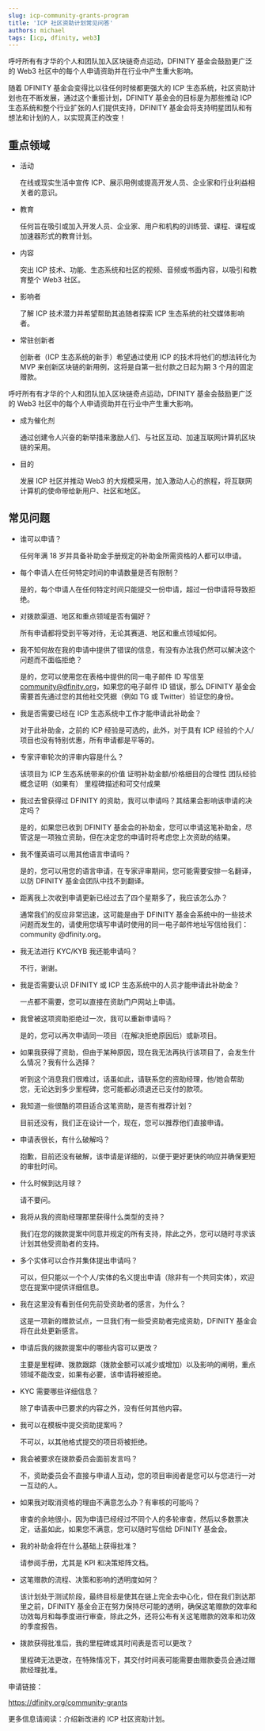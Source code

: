 ```yaml
---
slug: icp-community-grants-program
title: 'ICP 社区资助计划常见问答'
authors: michael
tags: [icp, dfinity, web3]
---
```


呼吁所有有才华的个人和团队加入区块链奇点运动，DFINITY 基金会鼓励更广泛的 Web3 社区中的每个人申请资助并在行业中产生重大影响。

 <!--truncate-->

随着 DFINITY 基金会变得比以往任何时候都更强大的 ICP 生态系统，社区资助计划也在不断发展，通过这个重振计划，DFINITY 基金会的目标是为那些推动 ICP 生态系统和整个行业扩张的人们提供支持，DFINITY 基金会将支持明星团队和有想法和计划的人，以实现真正的改变！

## 重点领域

- 活动

  在线或现实生活中宣传 ICP、展示用例或提高开发人员、企业家和行业利益相关者的意识。

- 教育

  任何旨在吸引或加入开发人员、企业家、用户和机构的训练营、课程、课程或加速器形式的教育计划。

- 内容

  突出 ICP 技术、功能、生态系统和社区的视频、音频或书面内容，以吸引和教育整个 Web3 社区。

- 影响者

  了解 ICP 技术潜力并希望帮助其追随者探索 ICP 生态系统的社交媒体影响者。

- 常驻创新者

  创新者（ICP 生态系统的新手）希望通过使用 ICP 的技术将他们的想法转化为 MVP 来创新区块链的新用例，这将是自第一批付款之日起为期 3 个月的固定赠款。

呼吁所有有才华的个人和团队加入区块链奇点运动，DFINITY 基金会鼓励更广泛的 Web3 社区中的每个人申请资助并在行业中产生重大影响。

- 成为催化剂

  通过创建令人兴奋的新举措来激励人们、与社区互动、加速互联网计算机区块链的采用。

- 目的

  发展 ICP 社区并推动 Web3 的大规模采用，加入激动人心的旅程，将互联网计算机的使命带给新用户、社区和地区。

## 常见问题

- 谁可以申请？

  任何年满 18 岁并具备补助金手册规定的补助金所需资格的人都可以申请。

- 每个申请人在任何特定时间的申请数量是否有限制？

  是的，每个申请人在任何特定时间只能提交一份申请，超过一份申请将导致拒绝。

- 对拨款渠道、地区和重点领域是否有偏好？

  所有申请都将受到平等对待，无论其赛道、地区和重点领域如何。

- 我不知何故在我的申请中提供了错误的信息，有没有办法我仍然可以解决这个问题而不面临拒绝？

  是的，您可以使用您在表格中提供的同一电子邮件 ID 写信至 community@dfinity.org，如果您的电子邮件 ID 错误，那么 DFINITY 基金会需要首先通过您的其他社交凭据（例如 TG 或 Twitter）验证您的身份。

- 我是否需要已经在 ICP 生态系统中工作才能申请此补助金？

  对于此补助金，之前的 ICP 经验是可选的，此外，对于具有 ICP 经验的个人/项目也没有特别优惠，所有申请都是平等的。

- 专家评审轮次的评审内容是什么？

  该项目为 ICP 生态系统带来的价值
  证明补助金额/价格细目的合理性
  团队经验
  概念证明（如果有）
  里程碑描述和可交付成果

- 我过去曾获得过 DFINITY 的资助，我可以申请吗？其结果会影响该申请的决定吗？

  是的，如果您已收到 DFINITY 基金会的补助金，您可以申请这笔补助金，尽管这是一项独立资助，但在决定您的申请时将考虑您上次资助的结果。

- 我不懂英语可以用其他语言申请吗？

  是的，您可以用您的语言申请，在专家评审期间，您可能需要安排一名翻译，以防 DFINITY 基金会团队中找不到翻译。

- 距离我上次收到申请更新已经过去了四个星期多了，我应该怎么办？

  通常我们的反应非常迅速，这可能是由于 DFINITY 基金会系统中的一些技术问题而发生的，请使用您填写申请时使用的同一电子邮件地址写信给我们：community @dfinity.org。

- 我无法进行 KYC/KYB 我还能申请吗？

  不行，谢谢。

- 我是否需要认识 DFINITY 或 ICP 生态系统中的人员才能申请此补助金？

  一点都不需要，您可以直接在资助门户网站上申请。

- 我曾被这项资助拒绝过一次，我可以重新申请吗？

  是的，您可以再次申请同一项目（在解决拒绝原因后）或新项目。

- 如果我获得了资助，但由于某种原因，现在我无法再执行该项目了，会发生什么情况？我有什么选择？

  听到这个消息我们很难过，话虽如此，请联系您的资助经理，他/她会帮助您，无论达到多少里程碑，您可能都必须退还已支付的款项。

- 我知道一些很酷的项目适合这笔资助，是否有推荐计划？

  目前还没有，我们正在设计一个，现在，您可以推荐他们直接申请。

- 申请表很长，有什么破解吗？

  抱歉，目前还没有破解，该申请是详细的，以便于更好更快的响应并确保更短的审批时间。

- 什么时候到达月球？

  请不要问。

- 我将从我的资助经理那里获得什么类型的支持？

  我们在您的拨款提案中同意并规定的所有支持，除此之外，您可以随时寻求该计划其他受资助者的支持。

- 多个实体可以合作并集体提出申请吗？

  可以，但只能以一个个人/实体的名义提出申请（除非有一个共同实体），欢迎您在提案中提供详细信息。

- 我在这里没有看到任何先前受资助者的感言，为什么？

  这是一项新的赠款试点，一旦我们有一些受资助者完成资助，DFINITY 基金会将在此处更新感言。

- 申请后我的拨款提案中的哪些内容可以更改？

  主要是里程碑、拨款跟踪（拨款金额可以减少或增加）以及影响的阐明，重点领域不能改变，如果有必要，该申请将被拒绝。

- KYC 需要哪些详细信息？

  除了申请表中已要求的内容之外，没有任何其他内容。

- 我可以在模板中提交资助提案吗？

  不可以，以其他格式提交的项目将被拒绝。

- 我会被要求在拨款委员会面前发言吗？

  不，资助委员会不直接与申请人互动，您的项目审阅者是您可以与您进行一对一互动的人。

- 如果我对取消资格的理由不满意怎么办？有审核的可能吗？

  审查的余地很小，因为申请已经经过不同个人的多轮审查，然后以多数票决定，话虽如此，如果您不满意，您可以随时写信给 DFINITY 基金会。

- 我的补助金将在什么基础上获得批准？

  请参阅手册，尤其是 KPI 和决策矩阵文档。

- 这笔赠款的流程、决策和影响的透明度如何？

  该计划处于测试阶段，最终目标是使其在链上完全去中心化，但在我们到达那里之前，DFINITY 基金会正在努力保持尽可能的透明，确保这笔赠款的效率和功效每月和每季度进行审查，除此之外，还将公布有关这笔赠款的效率和功效的季度报告。

- 拨款获得批准后，我的里程碑或其时间表是否可以更改？

  里程碑无法更改，在特殊情况下，其交付时间表可能需要由赠款委员会通过赠款经理批准。

申请链接：

https://dfinity.org/community-grants

更多信息请阅读：介绍新改进的 ICP 社区资助计划。
